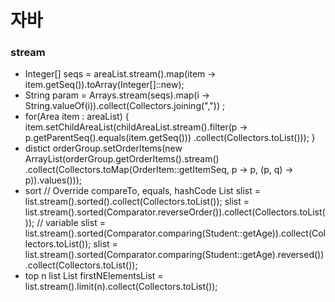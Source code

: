 # 자바

<!--
description = 정리자료
tag = programming, java
-->

### stream
- Integer[] seqs = areaList.stream().map(item -> item.getSeq()).toArray(Integer[]::new);
- String param = Arrays.stream(seqs).map(i -> String.valueOf(i)).collect(Collectors.joining(",")) ;
- for(Area item : areaList) {
    item.setChildAreaList(childAreaList.stream().filter(p -> p.getParentSeq().equals(item.getSeq()))
                .collect(Collectors.toList()));
}
- distict
orderGroup.setOrderItems(new ArrayList<OrderItem>(orderGroup.getOrderItems().stream()
        .collect(Collectors.toMap(OrderItem::getItemSeq, p -> p, (p, q) -> p)).values()));
- sort
// Override compareTo, equals, hashCode
List<Student> slist = list.stream().sorted().collect(Collectors.toList());
slist = list.stream().sorted(Comparator.reverseOrder()).collect(Collectors.toList());
// variable
slist = list.stream().sorted(Comparator.comparing(Student::getAge)).collect(Collectors.toList());
slist = list.stream().sorted(Comparator.comparing(Student::getAge).reversed()).collect(Collectors.toList());
- top n list
List<String> firstNElementsList = list.stream().limit(n).collect(Collectors.toList());

